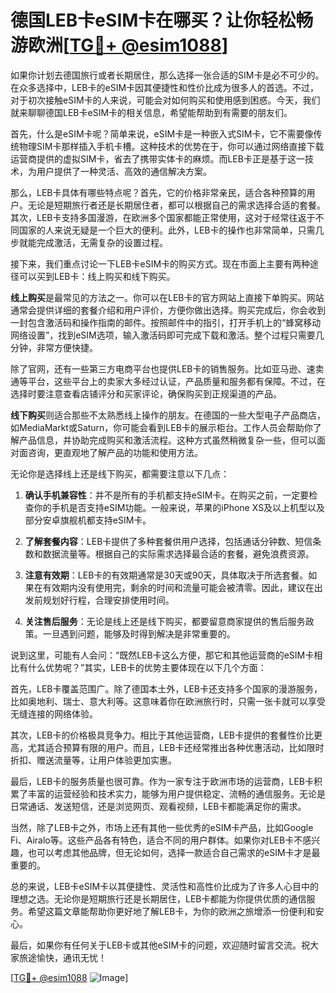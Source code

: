 # 德国LEB卡eSIM卡在哪买？让你轻松畅游欧洲[[TG💪+ @esim1088](https://t.me/s/esim1088)]

如果你计划去德国旅行或者长期居住，那么选择一张合适的SIM卡是必不可少的。在众多选择中，LEB卡的eSIM卡因其便捷性和性价比成为很多人的首选。不过，对于初次接触eSIM卡的人来说，可能会对如何购买和使用感到困惑。今天，我们就来聊聊德国LEB卡eSIM卡的相关信息，希望能帮助到有需要的朋友们。

首先，什么是eSIM卡呢？简单来说，eSIM卡是一种嵌入式SIM卡，它不需要像传统物理SIM卡那样插入手机卡槽。这种技术的优势在于，你可以通过网络直接下载运营商提供的虚拟SIM卡，省去了携带实体卡的麻烦。而LEB卡正是基于这一技术，为用户提供了一种灵活、高效的通信解决方案。

那么，LEB卡具体有哪些特点呢？首先，它的价格非常亲民，适合各种预算的用户。无论是短期旅行者还是长期居住者，都可以根据自己的需求选择合适的套餐。其次，LEB卡支持多国漫游，在欧洲多个国家都能正常使用，这对于经常往返于不同国家的人来说无疑是一个巨大的便利。此外，LEB卡的操作也非常简单，只需几步就能完成激活，无需复杂的设置过程。

接下来，我们重点讨论一下LEB卡eSIM卡的购买方式。现在市面上主要有两种途径可以买到LEB卡：线上购买和线下购买。

**线上购买**是最常见的方法之一。你可以在LEB卡的官方网站上直接下单购买。网站通常会提供详细的套餐介绍和用户评价，方便你做出选择。购买完成后，你会收到一封包含激活码和操作指南的邮件。按照邮件中的指引，打开手机上的“蜂窝移动网络设置”，找到eSIM选项，输入激活码即可完成下载和激活。整个过程只需要几分钟，非常方便快捷。

除了官网，还有一些第三方电商平台也提供LEB卡的销售服务。比如亚马逊、速卖通等平台，这些平台上的卖家大多经过认证，产品质量和服务都有保障。不过，在选择时要注意查看店铺评分和买家评论，确保购买到正规渠道的产品。

**线下购买**则适合那些不太熟悉线上操作的朋友。在德国的一些大型电子产品商店，如MediaMarkt或Saturn，你可能会看到LEB卡的展示柜台。工作人员会帮助你了解产品信息，并协助完成购买和激活流程。这种方式虽然稍微复杂一些，但可以面对面咨询，更直观地了解产品的功能和使用方法。

无论你是选择线上还是线下购买，都需要注意以下几点：

1. **确认手机兼容性**：并不是所有的手机都支持eSIM卡。在购买之前，一定要检查你的手机是否支持eSIM功能。一般来说，苹果的iPhone XS及以上机型以及部分安卓旗舰机都支持eSIM卡。

2. **了解套餐内容**：LEB卡提供了多种套餐供用户选择，包括通话分钟数、短信条数和数据流量等。根据自己的实际需求选择最合适的套餐，避免浪费资源。

3. **注意有效期**：LEB卡的有效期通常是30天或90天，具体取决于所选套餐。如果在有效期内没有使用完，剩余的时间和流量可能会被清零。因此，建议在出发前规划好行程，合理安排使用时间。

4. **关注售后服务**：无论是线上还是线下购买，都要留意商家提供的售后服务政策。一旦遇到问题，能够及时得到解决是非常重要的。

说到这里，可能有人会问：“既然LEB卡这么方便，那它和其他运营商的eSIM卡相比有什么优势呢？”其实，LEB卡的优势主要体现在以下几个方面：

首先，LEB卡覆盖范围广。除了德国本土外，LEB卡还支持多个国家的漫游服务，比如奥地利、瑞士、意大利等。这意味着你在欧洲旅行时，只需一张卡就可以享受无缝连接的网络体验。

其次，LEB卡的价格极具竞争力。相比于其他运营商，LEB卡提供的套餐性价比更高，尤其适合预算有限的用户。而且，LEB卡还经常推出各种优惠活动，比如限时折扣、赠送流量等，让用户体验更加实惠。

最后，LEB卡的服务质量也很可靠。作为一家专注于欧洲市场的运营商，LEB卡积累了丰富的运营经验和技术实力，能够为用户提供稳定、流畅的通信服务。无论是日常通话、发送短信，还是浏览网页、观看视频，LEB卡都能满足你的需求。

当然，除了LEB卡之外，市场上还有其他一些优秀的eSIM卡产品，比如Google Fi、Airalo等。这些产品各有特色，适合不同的用户群体。如果你对LEB卡不感兴趣，也可以考虑其他品牌，但无论如何，选择一款适合自己需求的eSIM卡才是最重要的。

总的来说，LEB卡eSIM卡以其便捷性、灵活性和高性价比成为了许多人心目中的理想之选。无论你是短期旅行还是长期居住，LEB卡都能为你提供优质的通信服务。希望这篇文章能帮助你更好地了解LEB卡，为你的欧洲之旅增添一份便利和安心。

最后，如果你有任何关于LEB卡或其他eSIM卡的问题，欢迎随时留言交流。祝大家旅途愉快，通讯无忧！

[[TG💪+ @esim1088](https://t.me/s/esim1088) ![Image](https://i.postimg.cc/4NQfJmqS/Snipaste-2025-05-13-00-14-12.png)]